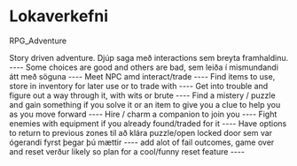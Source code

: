 # Lokaverkefni

RPG_Adventure

Story driven adventure. Djúp saga með interactions sem breyta framhaldinu. ----
Some choices are good and others are bad, sem leiða í mismundandi átt með söguna ----
Meet NPC amd interact/trade ----
Find items to use, store in inventory for later use or to trade with ----
Get into trouble and figure out a way through it, with wits or brute ----
Find a mistery / puzzle and gain something if you solve it or an item to give you a clue to help you as you move forward ----
Hire / charm a companion to join you ----
Fight enemies with equipment if you already found/traded for it ----
Have options to return to previous zones til að klára puzzle/open locked door sem var ógerandi fyrst þegar þú mættir ----
add alot of fail outcomes, game over and reset verður likely so plan for a cool/funny reset feature ----

